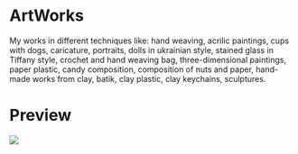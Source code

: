 # ArtWorks

My works in different techniques like: hand weaving, acrilic paintings, cups with dogs, caricature, portraits, dolls in ukrainian style, stained glass in Tiffany style, crochet and hand weaving bag, three-dimensional paintings, paper plastic, candy composition, composition of nuts and paper, hand-made works from clay, batik, clay plastic, clay keychains, sculptures.

# Preview

![](./images/preview.gif)
